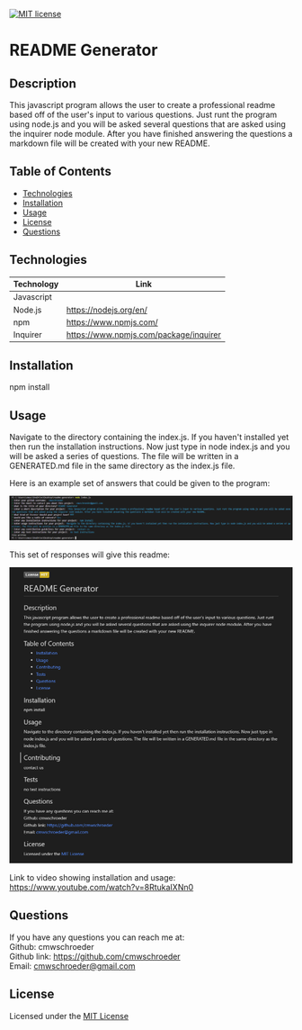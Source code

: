 [![MIT license](https://img.shields.io/badge/License-MIT-blue.svg)](./LICENSE)
# README Generator

## Description

This javascript program allows the user to create a professional readme based off of the user's input to various questions. Just runt the program using node.js and you will be asked several questions that are asked using the inquirer node module. After you have finished answering the questions a markdown file will be created with your new README.

## Table of Contents

* [Technologies](#technologies)
* [Installation](#installation)
* [Usage](#usage)
* [License](#license)
* [Questions](#questions)

## Technologies

| Technology | Link |
| -------- | ------|
| Javascript |    |
| Node.js | https://nodejs.org/en/ |
| npm | https://www.npmjs.com/ |
| Inquirer | https://www.npmjs.com/package/inquirer |  

## Installation

npm install

## Usage

Navigate to the directory containing the index.js. If you haven't installed yet then run the installation instructions. Now just type in node index.js and you will be asked a series of questions. The file will be written in a GENERATED.md file in the same directory as the index.js file.

Here is an example set of answers that could be given to the program:  

![Queries with answers in console](./images/screenshot-one.png)

This set of responses will give this readme:  

![Photo of generated README](./images/generated-readme.png)

Link to video showing installation and usage: https://www.youtube.com/watch?v=8RtukaIXNn0

## Questions
If you have any questions you can reach me at:  
Github: cmwschroeder  
Github link: https://github.com/cmwschroeder  
Email: cmwschroeder@gmail.com

## License

Licensed under the [MIT License](LICENSE)